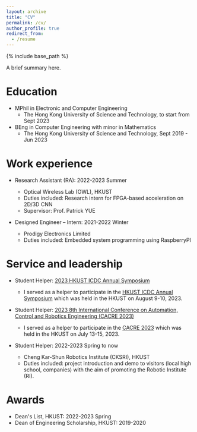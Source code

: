 ```yaml
---
layout: archive
title: "CV"
permalink: /cv/
author_profile: true
redirect_from:
  - /resume
---
```


{% include base_path %}

A brief summary here. 

Education
======
* MPhil in Electronic and Computer Engineering
    * The Hong Kong University of Science and Technology, to start from Sept 2023
* BEng in Computer Engineering with minor in Mathematics
    * The Hong Kong University of Science and Technology, Sept 2019 - Jun 2023



Work experience
======
* Research Assistant (RA): 2022-2023 Summer
  * Optical Wireless Lab (OWL), HKUST
  * Duties included: Research intern for FPGA-based acceleration on 2D/3D CNN
  * Supervisor: Prof. Patrick YUE

* Designed Engineer – Intern: 2021-2022 Winter
  * Prodigy Electronics Limited
  * Duties included: Embedded system programming using RaspberryPI



Service and leadership
======
* Student Helper: [2023 HKUST ICDC Annual Symposium](https://calendar.hkust.edu.hk/events/2023-hkust-icdc-annual-symposium)
  * I served as a helper to participate in the [HKUST ICDC Annual Symposium](https://www.canva.com/design/DAFqQZvsyJE/DEM21pexuvyyVXy08eo9FQ/view?website#2) which was held in the HKUST on August 9-10, 2023.

  
  
* Student Helper: [2023 8th International Conference on Automation, Control and Robotics Engineering (CACRE 2023)](https://calendar.hkust.edu.hk/zh-hant/events/2023-8th-international-conference-automation-control-and-robotics-engineering-cacre-2023?organizer_landing=14424)
  * I served as a helper to participate in the [CACRE 2023](https://www.cacre.org) which was held in the HKUST on July 13-15, 2023.
* Student Helper: 2022-2023 Spring to now
  * Cheng Kar-Shun Robotics Institute (CKSRI), HKUST
  * Duties included: project introduction and demo to visitors (local high school, companies) with the aim of promoting the Robotic Institute (RI).

Awards
======
* Dean's List, HKUST: 2022-2023 Spring
* Dean of Engineering Scholarship, HKUST: 2019-2020
